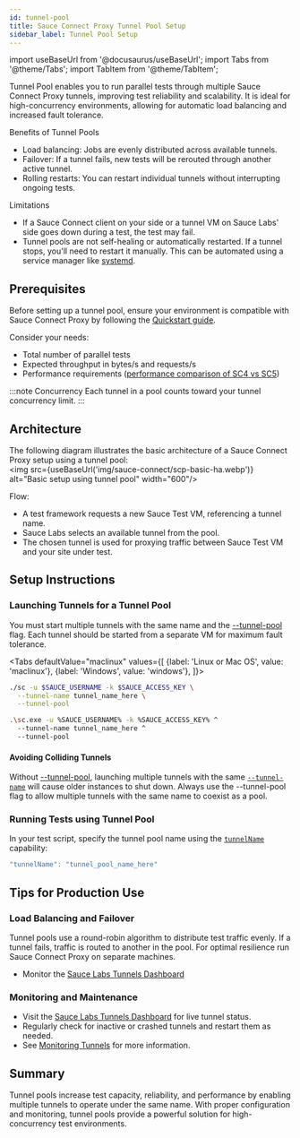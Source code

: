 ```yaml
---
id: tunnel-pool
title: Sauce Connect Proxy Tunnel Pool Setup
sidebar_label: Tunnel Pool Setup
---
```


import useBaseUrl from '@docusaurus/useBaseUrl';
import Tabs from '@theme/Tabs';
import TabItem from '@theme/TabItem';

Tunnel Pool enables you to run parallel tests through multiple Sauce Connect Proxy tunnels, improving test reliability and scalability. It is ideal for high-concurrency environments, allowing for automatic load balancing and increased fault tolerance.

Benefits of Tunnel Pools
* Load balancing: Jobs are evenly distributed across available tunnels.
* Failover: If a tunnel fails, new tests will be rerouted through another active tunnel.
* Rolling restarts: You can restart individual tunnels without interrupting ongoing tests.

Limitations
* If a Sauce Connect client on your side or a tunnel VM on Sauce Labs' side goes down during a test, the test may fail.
* Tunnel pools are not self-healing or automatically restarted. If a tunnel stops, you'll need to restart it manually. This can be automated using a service manager like [systemd](https://en.wikipedia.org/wiki/Systemd).

## Prerequisites

Before setting up a tunnel pool, ensure your environment is compatible with Sauce Connect Proxy by following the [Quickstart guide](/secure-connections/sauce-connect-5/quickstart/).

Consider your needs:
* Total number of parallel tests
* Expected throughput in bytes/s and requests/s
* Performance requirements ([performance comparison of SC4 vs SC5](https://saucelabs.com/resources/blog/sauce-connect-5-2-0-migration))

:::note Concurrency
Each tunnel in a pool counts toward your tunnel concurrency limit.
:::

## Architecture

The following diagram illustrates the basic architecture of a Sauce Connect Proxy setup using a tunnel pool:<br/>
<img src={useBaseUrl('img/sauce-connect/scp-basic-ha.webp')} alt="Basic setup using tunnel pool" width="600"/>

Flow:
* A test framework requests a new Sauce Test VM, referencing a tunnel name.
* Sauce Labs selects an available tunnel from the pool.
* The chosen tunnel is used for proxying traffic between Sauce Test VM and your site under test.

## Setup Instructions

### Launching Tunnels for a Tunnel Pool

You must start multiple tunnels with the same name and the [--tunnel-pool](/dev/cli/sauce-connect-5/run/#tunnel-pool) flag. Each tunnel should be started from a separate VM for maximum fault tolerance.

<Tabs
defaultValue="maclinux"
values={[
{label: 'Linux or Mac OS', value: 'maclinux'},
{label: 'Windows', value: 'windows'},
]}>

<TabItem value="maclinux">

```bash
./sc -u $SAUCE_USERNAME -k $SAUCE_ACCESS_KEY \
  --tunnel-name tunnel_name_here \
  --tunnel-pool
```

</TabItem>

<TabItem value="windows">

```bash
.\sc.exe -u %SAUCE_USERNAME% -k %SAUCE_ACCESS_KEY% ^
  --tunnel-name tunnel_name_here ^
  --tunnel-pool
```

</TabItem>
</Tabs>

#### Avoiding Colliding Tunnels

Without [--tunnel-pool](/dev/cli/sauce-connect-proxy#--tunnel-pool), launching multiple tunnels with the same [`--tunnel-name`](/dev/cli/sauce-connect-proxy#--tunnel-name) will cause older instances to shut down. Always use the --tunnel-pool flag to allow multiple tunnels with the same name to coexist as a pool.

### Running Tests using Tunnel Pool

In your test script, specify the tunnel pool name using the [`tunnelName`](/dev/test-configuration-options/#tunnelname) capability:
  ```java
  "tunnelName": "tunnel_pool_name_here"
  ```

## Tips for Production Use

### Load Balancing and Failover

Tunnel pools use a round-robin algorithm to distribute test traffic evenly. If a tunnel fails, traffic is routed to another in the pool. For optimal resilience run Sauce Connect Proxy on separate machines.
* Monitor the [Sauce Labs Tunnels Dashboard](https://app.saucelabs.com/tunnels)

### Monitoring and Maintenance

* Visit the [Sauce Labs Tunnels Dashboard](https://app.saucelabs.com/tunnels) for live tunnel status.
* Regularly check for inactive or crashed tunnels and restart them as needed.
* See [Monitoring Tunnels](/secure-connections/sauce-connect-5/monitoring/) for more information.

## Summary

Tunnel pools increase test capacity, reliability, and performance by enabling multiple tunnels to operate under the same name. With proper configuration and monitoring, tunnel pools provide a powerful solution for high-concurrency test environments.